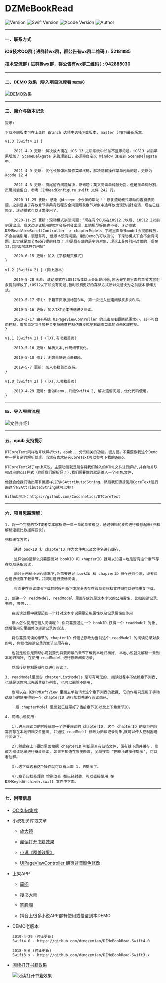 # DZMeBookRead

![Version](https://img.shields.io/badge/Version-1.3-orange.svg)
![Swift Version](https://img.shields.io/badge/Swift-4.2-orange.svg)
![Xcode Version](https://img.shields.io/badge/Xcode-12.4-orange.svg)
![Author](https://img.shields.io/badge/Author-DZM-blue.svg)

***

#### 一、联系方式

#### iOS技术QQ群 ( 进群转wx群，群公告有wx群二维码 ) :  52181885 
#### 技术交流群 ( 进群转wx群，群公告有wx群二维码 ) : 942885030

***

#### 二、DEMO 效果（导入项目流程看 `第四步`）

![DEMO效果](gif_0.gif)

***

#### 三、简介与版本记录

```
提示: 

下载不同版本可在上面的 Branch 选项中选择下载版本, master 分支为最新版本。

v1.3 (Swift4.2) {

    2021-4-9 更新: 解决放大镜在 iOS 13 之后系统中长按不显示问题，iOS13 以后苹果增加了 SceneDelegate 来管理窗口，必须将自定义 Window 注册到 SceneDelegate 中。
    
    2021-4-9 更新: 优化长按弹出操作菜单代码，解决隐藏操作菜单闪动问题，更新为 Xcode 12.4
    
    2021-4-8 更新: 页尾留白问题解决，新问题：英文阅读单纯被分割，但是按单词分割，页尾则会留白，参考 DZMReadConfigure.swift 文件 242 行。
    
    2020-11-25 更新: 感谢 @dreeye 小伙伴的帮助！！修复滚动模式滚动内容崩溃问题，之前是由于存放章节字典有线程安全问题导致章节对象中途释放出现野指针崩溃，现在已经修复，滚动模式可以正常使用了。 

    2020-11-25 更新：滚动模式崩溃问题：“现在有个BUG在iOS12.2以后, iOS12.2以前到没出现，我这边测试机用的X才会系列会出现，其他机型好像也不会，滚动模式 DZMReadViewScrollController -> chapterModels 字段里面章节model会提前释放，不会被强引用，很是郁闷, 低版本没有问题。拿到Demo的可以测试一下滚动模式下会不会有问题。其实就是章节Model提前释放了,但是我存放的是字典对象，理论上是强引用对象的，现在12.2却出现这样的问题”

    2020-6-15 更新: 加入【平移翻页模式】
}

v1.2 (Swift4.2) { (同上版本)

    2019-5-20 BUG: 滚动模式在iOS12版本以上会出现闪退,原因是字典里面的章节内容对象提前释放了,iOS12以下却没有问题,暂时没有更好的存储方式所以先替换为之前版本存储方式。
    
    2019-5-17 修复: 书籍首页添加标签BUG, 第一次进入创建阅读页多次BUG。

    2019-5-16 更新: 加入TXT全本快速进入阅读。

    2020-3-17 由于系统 UIPageViewController 的点击左右翻页范围太小，且不可自由控制，增加自定义手势开关支持随意控制仿真模式左右翻页菜单的点击区域控制。
}

v1.1 (Swift4.2) { (TXT,有书籍首页)

    2019-5-16 更新: 解析文本,代码细节优化。
    
    2019-5-10 修复: 无效果快速点击BUG。
    
    2019-5-7 更新: 加入书籍首页支持。
}

v1.0 (Swift4.2) { (TXT,无书籍首页)

    2019-4-29 更新: 重做Demo, 升级Swift4.2, 解决遗留问题, 优化代码使用。
}
```

***

#### 四、导入项目流程

![文件介绍1](icon_0.png)

***

#### 五、epub 支持提示

```
DTCoreText同样也可以解析txt，epub...分页相关的功能，很方便。不需要像我这个Demo中一样复杂的解析处理。当然有喜欢研究CoreText可以参考下我的Demo。

DTCoreText对于epub来说，主要功能就是能够将我们输入的HTML文件进行解析,并自动关联相对应的css样式（也帮我们解析好了),我们需要做的就是输入一个HTML文件,

他就会给我们输出带有排版样式的NSAttributedString，然后我们直接使用CoreText进行画这个NSAttributedString就可以啦！

Github地址：https://github.com/Cocoanetics/DTCoreText
```

***

#### 六、项目思路理解：

    1. 将一个完整的TXT或者文本解析成一章一章的章节模型，通过归档的模式进行缓存起来(归档解析速度比数据库要快)。

    归档缓存方式:

        通过 bookID 和 chapterID 作为文件夹以及文件名进行缓存,

        这样做的话那么只需要面对 bookID 和 chapterID 就可以知道本地是否有这个章节存在以及获取阅读,
        
        同时在网络小说的情况下,你需要通过 bookID 和 chapterID 就在任何位置，或者后台进行缓存下载章节，并同时进行流畅阅读,
        
        只需要在阅读或者下载的时候判断下本地是否存在该章节归档文件就可以避免重复下载。
        
    2. 创建一个 readModel, readModel 里面存放的是这本小说的公用属性, 比如阅读记录, 书签, 等等...

       在阅读过程中就是起到一个针对这本小说需要公用属性以及记录属性的作用
       
       那么怎么使用它进入阅读呢？ 你只需要通过一个 bookID 获得一个 readModel 对象, 然后使用它里面修改阅读记录的方法, 
       
       将你需要阅读的章节的 chapterID 传进去修改为当前这个 readModel 的阅读记录对象即可, 你修改阅读记录的章节必须存在,
       
       也就是说你是网络小说就要先将要阅读的章节下载到本地归档好, 本地小说就先解析一章到本地归档好, 在使用 readModel 进行修改阅读记录,
       
       然后传给控制器就可以进行阅读了。
       
    3. readModel里面的 chapterListModels 是可有可无的, 阅读过程中不依赖章节列表, 也就是说你可以先设置章节列表, 也可以删除不使用,

       也可以在 DZMRMLeftView 里面去单独请求这个章节列表的数据, 它的作用只是用于手动选章节的使用得到一个 chapterID 进行加载并缓存阅读而已,
       
       一般 chapterModel 里面就已经带好了当前章节ID以及上下章章节ID。
       
    4. 网络小说使用:
        
       1).进入阅读页的时候获取一个你要阅读的 chapterID, 这个 chapterID 的章节内容需要存在本地归档文件里面, 并通过 readModel 修改为阅读记录对象,就可以传入控制器进行阅读了。
       
       2).然后在上下翻页里面根据 chapterID 判断是否有归档文件, 没有就下周并缓存, 修改为阅读记录进行继续阅读, 如果不知道在哪里修改, 全局搜索 "网络小说操作提示", 可以看注释。
       
       3).边下载边看这个操作就可以看上面 1. 的提示了。
       
       4).章节归档处理的 增删改查 都已经封装, 可以直接使用 在 DZMKeyedArchiver.swift 文件中下面。

***

#### 七、附带信息

* [OC 如何集成](https://github.com/dengzemiao/OCDZMeBookRead)

* 小说相关库或文章

    * [放大镜](https://github.com/dengzemiao/DZMMagnifierView)

    * [阅读打开书籍效果](https://github.com/dengzemiao/DZMAnimatedTransitioning)

    * [小说《覆盖效果》](https://github.com/dengzemiao/DZMCoverAnimation)

    * [UIPageViewController 翻页背景颜色修改](http://www.jianshu.com/p/3e75fa22ada8) 

* 上架APP

    * [简阅](https://apps.apple.com/cn/app/id1494994480)

    * [搜书大师](https://apps.apple.com/cn/app/id1523194349)

    * [笔趣阁](https://apps.apple.com/cn/app/id1367152987)

    * 抖音上很多小说APP都有使用或借鉴到本DEMO

* DEMO老版本

    ```
    2019-4-29 (停止更新)
    Swift4.0 - https://github.com/dengzemiao/DZMeBookRead-Swift4.0

    2018-9-6 (停止更新)
    Swift3.x - https://github.com/dengzemiao/DZMeBookRead-Swift3.x
    ```
    
* [阅读打开书籍效果](https://github.com/dengzemiao/DZMAnimatedTransitioning)

    ![阅读打开书籍效果](gif_1.gif)
